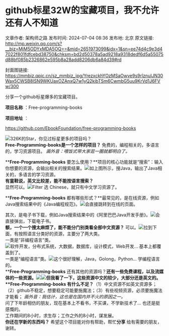 # github标星32W的宝藏项目，我不允许还有人不知道

文章作者: 架构师之路
发布时间: 2024-07-04 08:36
发布地: 北京
原文链接: http://mp.weixin.qq.com/s?__biz=MjM5ODYxMDA5OQ==&mid=2651973099&idx=1&sn=ee74d4c9e3d47022f801fdfcebd38750&chksm=bd2d50378a5ad9218a9318dedf6d5a55075d88bf085b2326862e595b8a28add8206db6a84d39#rd

封面图链接: https://mmbiz.qpic.cn/sz_mmbiz_jpg/YrezxckhYOzMSaOwve9s9rlznuIJN30Wax5CWSB8lSN9WKUaxOZAnxQ7w1yQ2kibTSm6CwmbG5uu9KrVd1J6FVw/300

分享一个github标星爆多的宝藏项目。

  

**项目名称** ：Free-programming-books

**项目地址** ：

https://github.com/EbookFoundation/free-programming-books

![](https://mmbiz.qpic.cn/sz_mmbiz_png/YrezxckhYOzMSaOwve9s9rlznuIJN30W6ASlfZ5RhvsYJ5icicUicznibiatL03bZk5bJt1PxeQQWzbYGHibO6rZLvfw/640?wx_fmt=png&from=appmsg)326K的Star，你见过标星更多的项目吗？  
**Free-Programming-books是一个怎样的项目？** 免费的，编程相关的，多语言的，学习资源项目。
_画外音：喂饭式带大家逛一圈就都明白了。_  
  
****Free-Programming-books**
要怎么使用？**项目的核心功能就是“搜索”：输入你想要的资源，会输出相关的搜索结果。![](https://mmbiz.qpic.cn/sz_mmbiz_png/YrezxckhYOzMSaOwve9s9rlznuIJN30WjnzUhyOIbAHTzzqeiaTfKrzfpUYibR2ygkQyo4CxAupsjwCW7q59oXIg/640?wx_fmt=png&from=appmsg)如上图所示，搜Java，输出了Java相关的，多语言的学习资源。  
**有童鞋说，英文比较差，能不能按语言搜索？**  
显然可以。![](https://mmbiz.qpic.cn/sz_mmbiz_png/YrezxckhYOzMSaOwve9s9rlznuIJN30Wz25770qU3y8ZYwI3y9QoSic73NwwpnwgF8b3iangBsev7ZS5m3DVpeJQ/640?wx_fmt=png&from=appmsg)Filter
选 Chinese，就只有中文学习资源了。  
  
****Free-Programming-books**
都有哪些形式？**最常见的，是在线资源，例如Java搜索结果中的《Java编程规范》。![](https://mmbiz.qpic.cn/sz_mmbiz_png/YrezxckhYOzMSaOwve9s9rlznuIJN30WTU3e9gSFIwKkTr2kqtb0VCh3UfCPnl66ibCQeUut5QpH1A8sZlk2H5g/640?wx_fmt=png&from=appmsg)会直接跳转到在线的页面。  
  
其次，是电子书下载，例如Java搜索结果中的《阿里巴巴Java开发手册》。![](https://mmbiz.qpic.cn/sz_mmbiz_png/YrezxckhYOzMSaOwve9s9rlznuIJN30WLuq1Za3ibbcK7ktk1QmTDwXBhRFFPqDcDDpp6NdtSSzxemQDgnRV99Q/640?wx_fmt=png&from=appmsg)会直接弹出，下载电子书。  
**额，一个一个搜太麻烦了，能不能分门别类看全部中文资源？**
可以。![](https://mmbiz.qpic.cn/sz_mmbiz_png/YrezxckhYOzMSaOwve9s9rlznuIJN30WMv63kMDDfYQVYXI1BRaluPtzKINzDbeZS5N1uMoZAh7A60biaAEJDRA/640?wx_fmt=png&from=appmsg)拉到下面，有按照语言分类好的资源，主要分了两大类。  
一类是“非编程语言”类。  
![](https://mmbiz.qpic.cn/sz_mmbiz_png/YrezxckhYOzMSaOwve9s9rlznuIJN30WN7E3Tib6oOwWFASFWNK3AFqpuILa0AdrZgE1XFKGUcYOfZhQI9jQ7cw/640?wx_fmt=png&from=appmsg)软件开发，分布式系统，大数据，数据库，设计模式，Web开发...
基本上都覆盖到了。  
一类是“编程语言”类。![](https://mmbiz.qpic.cn/sz_mmbiz_png/YrezxckhYOzMSaOwve9s9rlznuIJN30WaDHwCicxQxhkzDlKDbHTgfhPBv3DMEWjBlqFa2QJbtiaLKdq4oTo4iaicw/640?wx_fmt=png&from=appmsg)这个很好理解，Java，Golong，Python...
学编程语言的。  
****Free-Programming-books**
还有其他的资源吗？**还有一些免费课程，以及流媒体的一些资源。![](https://mmbiz.qpic.cn/sz_mmbiz_png/YrezxckhYOzMSaOwve9s9rlznuIJN30WqV8RvvZrhdg0yJDpuAWhAtjLVUPNVI6FqfZdT3DG8Oy7US6tyZGZRQ/640?wx_fmt=png&from=appmsg)![](https://mmbiz.qpic.cn/sz_mmbiz_png/YrezxckhYOzMSaOwve9s9rlznuIJN30W31Of5BiczH5A77AVywZI3PAicyBhQmp6A1b4RuvsP0lWvbD73pgXg9mA/640?wx_fmt=png&from=appmsg)但我看了一下，这些资源中文的较少，大部分还是英文的。  
****Free-Programming-books**
有什么不足？**（1）中文资源不如英文资源多；（2）github不稳定，想要稳定可能要施魔法；（3）有些视频资源，必须要施魔法才能看；
_画外音：我估计，这也是在国内并不火的原因之一。_  
问了下年龄相仿的朋友，现在基本上不看书，不买课，不学新技术了... 也还是挺感慨的。  
工作期间的8小时，求生存；工作之外的8小时，谋发展。  
**你还在学新的东西吗？** 希望这个项目能对你有帮助，帮忙**分享** 给有需要的朋友，谢转。  

